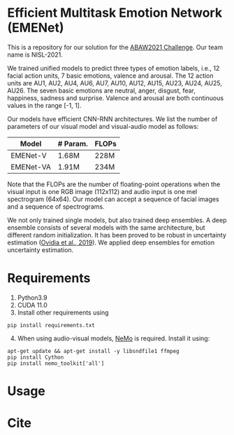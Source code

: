 # Efficient Multitask Emotion Network (EMENet)

This is a repository for our solution for the [ABAW2021 Challenge](https://ibug.doc.ic.ac.uk/resources/iccv-2021-2nd-abaw/). Our team name is NISL-2021.

We trained unified models to predict three types of emotion labels, i.e., 12 facial action units, 7 basic emotions, valence and arousal. The 12 action units are AU1, AU2, AU4, AU6, AU7, AU10, AU12, AU15, AU23, AU24, AU25, AU26. The seven basic emotions are neutral, anger, disgust, fear, happiness, sadness and surprise. Valence and arousal are both continuous values in the range [-1, 1].

Our models have efficient CNN-RNN architectures. We list the number of parameters of our visual model and visual-audio model as follows:

| Model | # Param. | FLOPs|
| --- | ---| ---|
|EMENet-V| 1.68M| 228M|
|EMENet-VA|1.91M | 234M| 

Note that the FLOPs are the number of floating-point operations when the visual input is one RGB image (112x112) and audio input is one mel spectrogram (64x64). Our model can accept a sequence of facial images and a sequence of spectrograms.

We not only trained single models, but also trained deep ensembles. A deep ensemble consists of several models with the same architecture, but different random initialization. It has been proved to be robust in uncertainty estimation ([Ovidia et al., 2019](https://arxiv.org/abs/1906.02530)). We applied deep ensembles for emotion uncertainty estimation.

# Requirements

1. Python3.9
2. CUDA 11.0
3. Install other requirements using

```
pip install requirements.txt
```
4. When using audio-visual models, [NeMo](https://github.com/NVIDIA/NeMo) is required. Install it using:

```
apt-get update && apt-get install -y libsndfile1 ffmpeg
pip install Cython
pip install nemo_toolkit['all']
```

# Usage

# Cite



